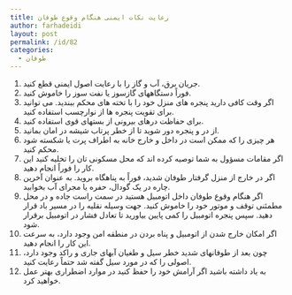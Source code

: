 ```yaml
---
title: رعایت نکات ایمنی هنگام وقوع طوفان
author: farhadeidi
layout: post
permalink: /id/82
categories:
  - طوفان
---
```

  1. جریان برق، آب و گاز را با رعایت اصول ایمنی قطع کنید.
  2. فوراً دستگاههای گازسوز یا نفت سوز را خاموش کنید.
  3. اگر وقت کافی دارید پنجره های منزل خود را با تخته های محکم ببندید. می توانید برای تقویت پنجره ها از نوارچسب استفاده کنید.
  4. برای حفاظت درهای بیرونی از بستهای قوی استفاده کنید.
  5. از در و پنجره دور شوید تا از خطر پرتاب شیشه در امان بمانید.
  6. هر چیزی را که ممکن است در داخل و خارج خانه به اطراف پرت یا شکسته شود محکم کنید.
  7. اگر مقامات مسؤول به شما توصیه کرده اند که محل مسکونی تان را تخلیه کنید این کار را فوراً انجام دهید.
  8. اگر در خارج از منزل گرفتار طوفان شدید، فوراً به پناهگاه بروید. به عنوان آخرین چاره در یک گودال، حفره یا مجرای آب بخوابید.
  9. اگر هنگام وقوع طوفان داخل اتومبیل هستید در سمت راست جاده و در محل مطمئنی توقف و موتور خود را خاموش کنید. جهت وسیله نقلیه را در مسیر باد قرار دهید. سپس پنجره اتومبیل را کمی پایین بیاورید تا تعادل فشار در اتومبیل برقرار شود.
 10. اگر امکان خارج شدن از اتومبیل و پناه بردن در منطقه امن وجود دارد، به سرعت این کار را انجام دهید.
 11. چون بعد از طوفانهای شدید خطر سیل و طغیان آبهای جاری و راکد وجود دارد، اصولی را که در مورد سیل گفته شد حتماً رعایت کنید.
 12. به یاد داشته باشید اگر آرامش خود را حفظ کنید در موارد اضطراری بهتر عمل خواهید کرد.